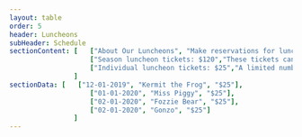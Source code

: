 ```yaml
---
layout: table
order: 5
header: Luncheons
subHeader: Schedule
sectionContent: [   ["About Our Luncheons", "Make reservations for lunch in the lower lobby of the  William Saroyan Theater after each lefture. These informal sessions provide and excellent opportunity to talk with the speaker. "],
                    ["Season luncheon tickets: $120","These tickets can be ordered at the same time as the season lecture ticket."],
                    ["Individual luncheon tickets: $25","A limited number of these tickets are avaliable and can be purchased by calling 559.555.1212. These tickets must be purchased by the Friday prior to the lecture."]
                ]
sectionData: [   ["12-01-2019", "Kermit the Frog", "$25"],
                    ["01-01-2020", "Miss Piggy", "$25"],
                    ["02-01-2020", "Fozzie Bear", "$25"],
                    ["02-01-2020", "Gonzo", "$25"]
                ]
---
```

